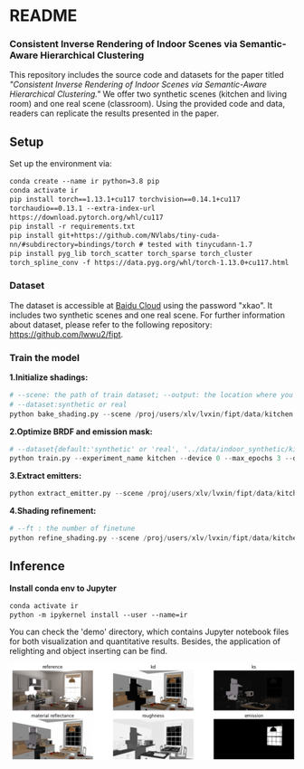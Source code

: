 # README

### Consistent Inverse Rendering of Indoor Scenes via Semantic-Aware Hierarchical Clustering

This repository includes the source code and datasets for the paper titled *"Consistent Inverse Rendering of Indoor Scenes via
Semantic-Aware Hierarchical Clustering."* We offer two synthetic scenes (kitchen and living room) and one real scene (classroom). Using the provided code and data, readers can replicate the results presented in the paper.

## Setup

Set up the environment via:

```
conda create --name ir python=3.8 pip
conda activate ir
pip install torch==1.13.1+cu117 torchvision==0.14.1+cu117 torchaudio==0.13.1 --extra-index-url https://download.pytorch.org/whl/cu117
pip install -r requirements.txt
pip install git+https://github.com/NVlabs/tiny-cuda-nn/#subdirectory=bindings/torch # tested with tinycudann-1.7
pip install pyg_lib torch_scatter torch_sparse torch_cluster torch_spline_conv -f https://data.pyg.org/whl/torch-1.13.0+cu117.html
```

### Dataset

The dataset is accessible at [Baidu Cloud](https://pan.baidu.com/s/1wSIU3ke_TbMk_YsB_BdWnQ) using the password "xkao". It includes two synthetic scenes and one real scene. For further information about dataset, please refer to the following repository: https://github.com/lwwu2/fipt.

### Train the model

**1.Initialize shadings:**

```python
# --scene: the path of train dataset; --output: the location where you store your output; 
# --dataset:synthetic or real
python bake_shading.py --scene /proj/users/xlv/lvxin/fipt/data/kitchen --output outputs/kitchen --dataset synthetic
```

**2.Optimize BRDF and emission mask:**

```python
# --dataset{default:'synthetic' or 'real', '../data/indoor_synthetic/kitchen':the path of train dataset,'outputs/kitchen':the location where you store your output on initialize shading}
python train.py --experiment_name kitchen --device 0 --max_epochs 3 --dataset synthetic /proj/users/xlv/lvxin/fipt/data/kitchen outputs/kitchen --voxel_path outputs/kitchen/vslf.npz
```

**3.Extract emitters:**

```python
python extract_emitter.py --scene /proj/users/xlv/lvxin/fipt/data/kitchen --output outputs/kitchen --dataset synthetic --ckpt checkpoints/kitchen/cluster_part.ckpt
```

**4.Shading refinement:**

```python
# --ft : the number of finetune
python refine_shading.py --scene /proj/users/xlv/lvxin/fipt/data/kitchen --output outputs/kitchen --dataset synthetic --ckpt checkpoints/kitchen/cluster_part.ckpt --ft 1
```

## Inference 

**Install conda env to Jupyter**

```
conda activate ir
python -m ipykernel install --user --name=ir
```

You can check the 'demo' directory, which contains Jupyter notebook files for both visualization and quantitative results. Besides, the application of relighting and object inserting can be find.

![image-20240826152732026](Result.png)

 